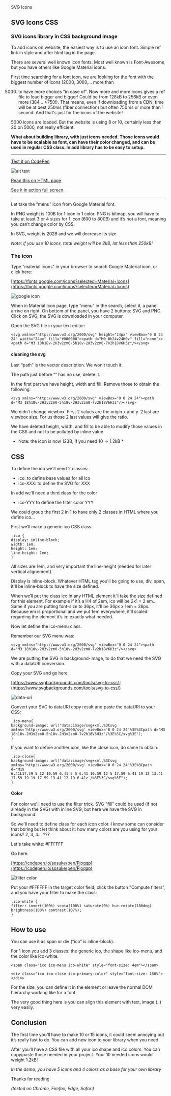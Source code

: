 SVG Icons

SVG Icons CSS
-------------

### SVG icons library in CSS background image

To add icons on website, the easiest way is to use an icon font. Simple ref link in style and after html tag in the page.

There are several well known icon fonts. Most well known is Font-Awesome, but you have others like Google Material icons.

First time searching for a font icon, we are looking for the font with the biggest number of icons (2000, 3000,... more than

5000) to have more choices "in case of". Now more and more icons gives a ref file to load bigger and bigger! Could be from 128kB
      to 256kB or even more (384... >750!). That means, even if downloading from a CDN, time will be at best 250ms (fiber
      connection)
      but often 750ms or more than 1 second. And that's just for the icons of the website!

5000 icons are loaded. But the website is using 8 or 10, certainly less than 20 on 5000, not really efficient.

**What about building library, with just icons needed. Those icons would have to be scalable as font, can have their color
changed, and can be used in regular CSS class. In add library has to be easy to setup.**

---
[Test it on CodePen](https://codepen.io/pierfarrugia/pen/eYrENzZ)

![alt text](https://aonecommunication.ch/content/img/portfolio/svg_icons.webp)

[Read this on HTML page](https://aonecommunication.ch/dev/creativeprog/blog.html#svgIconsCSS)

[See it in action full screen](https://aonecommunication.ch/content/svg_icons_CSS.html)





---


Let take the “menu” icon from Google Material font.

In PNG weight is 100B for 1 icon in 1 color. PNG is bitmap, you will have to take at least 3 or 4 sizes for 1 icon (600 to 800B)
and it’s not a font, meaning you can’t change color by CSS.

In SVG, weight is 202B and we will decrease its size.

_Note: if you use 10 icons, total weight will be 2kB, lot less than 250kB!_

### The icon

Type “material icons” in your browser to search Google Material icon, or click here:

[https://fonts.google.com/icons?selected=Material+Icons](https://fonts.google.com/icons?selected=Material+Icons)

![google icon](https://aonecommunication.ch/content/img/portfolio/materialIcon.webp)

When in Material Icon page, type “menu” in the search, select it, a panel arrive on right. On bottom of the panel, you have 2
buttons: SVG and PNG. Click on SVG, the SVG is downloaded in your computer.

Open the SVG file in your text editor:

```
<svg xmlns="http://www.w3.org/2000/svg" height="24px" viewBox="0 0 24 24" width="24px" fill="#000000"><path d="M0 0h24v24H0z" fill="none"/><path d="M3 18h18v-2H3v2zm0-5h18v-2H3v2zm0-7v2h18V6H3z"/></svg>
```

#### cleaning the svg

Last “path” is the vector description. We won’t touch it.

The path just before “<path d="M0 0h24v24H0z" fill="none"/>” has no use, delete it.

In the first part we have height, width and fill. Remove those to obtain the following:

``` 
<svg xmlns="http://www.w3.org/2000/svg" viewBox="0 0 24 24"><path d="M3 18h18v-2H3v2zm0-5h18v-2H3v2zm0-7v2h18V6H3z"/></svg> 
```

We didn’t change viewbox. First 2 values are the origin x and y. 2 last are viewbox size. For us those 2 last values will give
the ratio.

We have deleted height, width, and fill to be able to modify those values in the CSS and not to be polluted by inline value.

* Note: the icon is now 123B, if you need 10 -> 1.2kB *

CSS
---

To define the ico we'll need 2 classes:

* ico: to define base values for all ico
* ico-XXX: to define the SVG for XXX

In add we'll need a third class for the color

* ico-YYY to define the filter color YYY

We could group the first 2 in 1 to have only 2 classes in HTML where you define ico...

First we’ll make a generic ico CSS class.

```
.ico {
display: inline-block;
width: 1em;
height: 1em;
line-height: 1em;
}
```

All sizes are 1em, and very important the line-height (needed for later vertical alignement).

Display is inline-block. Whatever HTML tag you'll be going to use, div, span, it'll be inline-block to have the size defined.

When we’ll put the class ico in any HTML element it’ll take the size defined for this element. For example if it’s a H4 of 2em,
ico will be 2x1 = 2 em… Same if you are putting font-size to 36px, it'll be 36px x 1em = 36px. Because em is proportional and we
put 1em everywhere, it’ll scaled regarding the element it’s in: exactly what needed.

Now let define the ico-menu class.

Remember our SVG menu was:

```
<svg xmlns="http://www.w3.org/2000/svg" viewBox="0 0 24 24"><path d="M3 18h18v-2H3v2zm0-5h18v-2H3v2zm0-7v2h18V6H3z"/></svg>
```

We are putting the SVG in background-image, to do that we need the SVG with a dataURI conversion.

Copy your SVG and go here

[https://www.svgbackgrounds.com/tools/svg-to-css/](https://www.svgbackgrounds.com/tools/svg-to-css/)

![data-uri](https://aonecommunication.ch/content/img/portfolio/data_uri.webp)

Convert your SVG to dataURI copy result and paste the dataURI to your CSS:

```
.ico-menu{
background-image: url("data:image/svg+xml,%3Csvg xmlns='http://www.w3.org/2000/svg' viewBox='0 0 24 24'%3E%3Cpath d='M3
18h18v-2H3v2zm0-5h18v-2H3v2zm0-7v2h18V6H3z'/%3E%3C/svg%3E");
}
```

If you want to define another icon, like the close icon, do same to obtain:

```
.ico-close{
background-image: url("data:image/svg+xml,%3Csvg xmlns='http://www.w3.org/2000/svg' viewBox='0 0 24 24'%3E%3Cpath d='M19
6.41L17.59 5 12 10.59 6.41 5 5 6.41 10.59 12 5 17.59 6.41 19 12 13.41 17.59 19 19 17.59 13.41 12 19 6.41z'/%3E%3C/svg%3E");
}
```

#### Color

For color we'll need to use the filter trick. SVG "fill" could be used (if not already in the SVG) with inline SVG, but here we
have the SVG in background.

So we'll need to define class for each icon color. I know some can consider that boring but let think about it: how many colors
are you using for your icons? 2, 3, 4... ???

Let's take white: #FFFFFF

Go here:

[https://codepen.io/sosuke/pen/Pjoqqp](https://codepen.io/sosuke/pen/Pjoqqp)

![filter color](https://aonecommunication.ch/content/img/portfolio/filter_color.webp)

Put your #FFFFFF in the target color field, click the button "Compute filters", and you have your filter to make the class:

```
.ico-white {
filter: invert(100%) sepia(100%) saturate(0%) hue-rotate(180deg) brightness(100%) contrast(107%);
}
```

How to use
----------

You can use it as span or div (“ico” is inline-block).

For 1 icon you add 3 classes: the generic ico, the shape like ico-menu, and the color like ico-white.

```
<span class="ico ico-menu ico-white" style="font-size: 4em"></span>
```

```
<div class="ico ico-close ico-primary-color" style="font-size: 150%"></div>
```

For the size, you can define it in the element or leave the normal DOM hierarchy working like for a font.

The very good thing here is you can align this element with text, image (..) very easily.

Conclusion
----------

The first time you’ll have to make 10 or 15 icons, it could seem annoying but it’s really fast to do. You can add new icon to
your library when you need.

After you'll have a CSS file with all your ico shape and ico colors. You can copy/paste those needed in your project. Your 10
needed icons would weight 1.2kB!

_In the demo, you have 5 icons and 4 colors as a base for your own library_

Thanks for reading

_(tested on Chrome, Firefox, Edge, Safari)_
